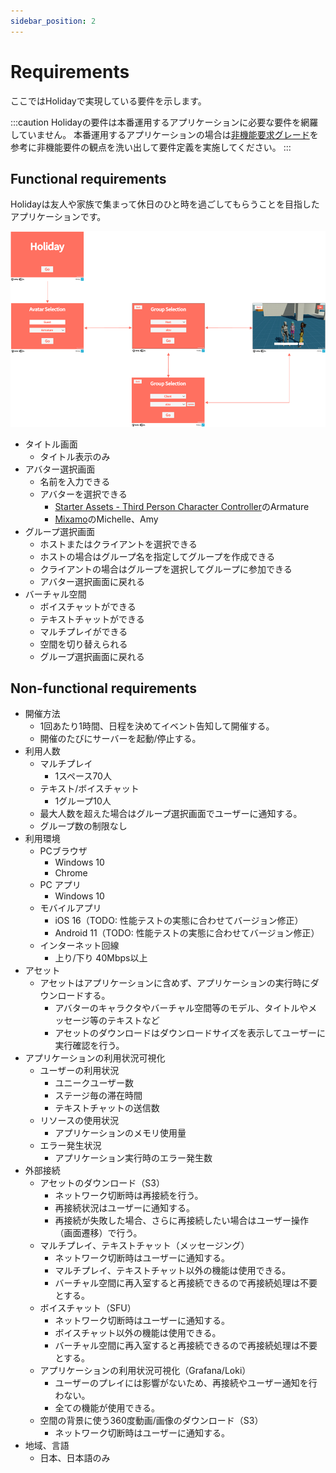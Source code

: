 ```yaml
---
sidebar_position: 2
---
```


# Requirements

ここではHolidayで実現している要件を示します。

:::caution
Holidayの要件は本番運用するアプリケーションに必要な要件を網羅していません。
本番運用するアプリケーションの場合は[非機能要求グレード](https://www.ipa.go.jp/sec/softwareengineering/std/ent03-b.html)を参考に非機能要件の観点を洗い出して要件定義を実施してください。
:::

## Functional requirements

Holidayは友人や家族で集まって休日のひと時を過ごしてもらうことを目指したアプリケーションです。

![holiday](../img/holiday.png)

- タイトル画面
  - タイトル表示のみ
- アバター選択画面
  - 名前を入力できる
  - アバターを選択できる
    - [Starter Assets - Third Person Character Controller](https://assetstore.unity.com/packages/essentials/starter-assets-third-person-character-controller-196526)のArmature
    - [Mixamo](https://www.mixamo.com)のMichelle、Amy
- グループ選択画面
  - ホストまたはクライアントを選択できる
  - ホストの場合はグループ名を指定してグループを作成できる
  - クライアントの場合はグループを選択してグループに参加できる
  - アバター選択画面に戻れる
- バーチャル空間
  - ボイスチャットができる
  - テキストチャットができる
  - マルチプレイができる
  - 空間を切り替えられる
  - グループ選択画面に戻れる

## Non-functional requirements

- 開催方法
  - 1回あたり1時間、日程を決めてイベント告知して開催する。
  - 開催のたびにサーバーを起動/停止する。
- 利用人数
  - マルチプレイ
    - 1スペース70人
  - テキスト/ボイスチャット
    - 1グループ10人
  - 最大人数を超えた場合はグループ選択画面でユーザーに通知する。
  - グループ数の制限なし
- 利用環境
  - PCブラウザ
    - Windows 10
    - Chrome
  - PC アプリ
    - Windows 10
  - モバイルアプリ
    - iOS 16（TODO: 性能テストの実態に合わせてバージョン修正）
    - Android 11（TODO: 性能テストの実態に合わせてバージョン修正）
  - インターネット回線
    - 上り/下り 40Mbps以上
- アセット
  - アセットはアプリケーションに含めず、アプリケーションの実行時にダウンロードする。
    - アバターのキャラクタやバーチャル空間等のモデル、タイトルやメッセージ等のテキストなど
    - アセットのダウンロードはダウンロードサイズを表示してユーザーに実行確認を行う。
- アプリケーションの利用状況可視化
  - ユーザーの利用状況
    - ユニークユーザー数
    - ステージ毎の滞在時間
    - テキストチャットの送信数
  - リソースの使用状況
    - アプリケーションのメモリ使用量
  - エラー発生状況
    - アプリケーション実行時のエラー発生数
- 外部接続
  - アセットのダウンロード（S3）
    - ネットワーク切断時は再接続を行う。
    - 再接続状況はユーザーに通知する。
    - 再接続が失敗した場合、さらに再接続したい場合はユーザー操作（画面遷移）で行う。
  - マルチプレイ、テキストチャット（メッセージング）
    - ネットワーク切断時はユーザーに通知する。
    - マルチプレイ、テキストチャット以外の機能は使用できる。
    - バーチャル空間に再入室すると再接続できるので再接続処理は不要とする。
  - ボイスチャット（SFU）
    - ネットワーク切断時はユーザーに通知する。
    - ボイスチャット以外の機能は使用できる。
    - バーチャル空間に再入室すると再接続できるので再接続処理は不要とする。
  - アプリケーションの利用状況可視化（Grafana/Loki）
    - ユーザーのプレイには影響がないため、再接続やユーザー通知を行わない。
    - 全ての機能が使用できる。
  - 空間の背景に使う360度動画/画像のダウンロード（S3）
    - ネットワーク切断時はユーザーに通知する。
- 地域、言語
  - 日本、日本語のみ

